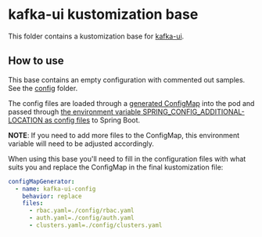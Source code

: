 # kafka-ui kustomization base

This folder contains a kustomization base for [kafka-ui](https://github.com/provectus/kafka-ui).

## How to use
This base contains an empty configuration with commented out samples. See the [config](config) folder.

The config files are loaded through a [generated ConfigMap](https://github.com/utilitywarehouse/kafka-manifests/blob/75d31cd84633ffb36c7c7618dc725110b0d4c82c/kafka-ui/kustomization.yaml#L7-L12) into the pod and passed through
[the environment variable SPRING_CONFIG_ADDITIONAL-LOCATION as config files](https://github.com/utilitywarehouse/kafka-manifests/blob/75d31cd84633ffb36c7c7618dc725110b0d4c82c/kafka-ui/app.yaml#L41-L45) to Spring Boot.

**NOTE**: If you need to add more files to the ConfigMap, this environment variable will need to be adjusted accordingly.

When using this base you'll need to fill in the configuration files with what suits you and replace the ConfigMap in the final kustomization file: 
```yaml
configMapGenerator:
  - name: kafka-ui-config
    behavior: replace
    files:
      - rbac.yaml=./config/rbac.yaml
      - auth.yaml=./config/auth.yaml
      - clusters.yaml=./config/clusters.yaml
```
